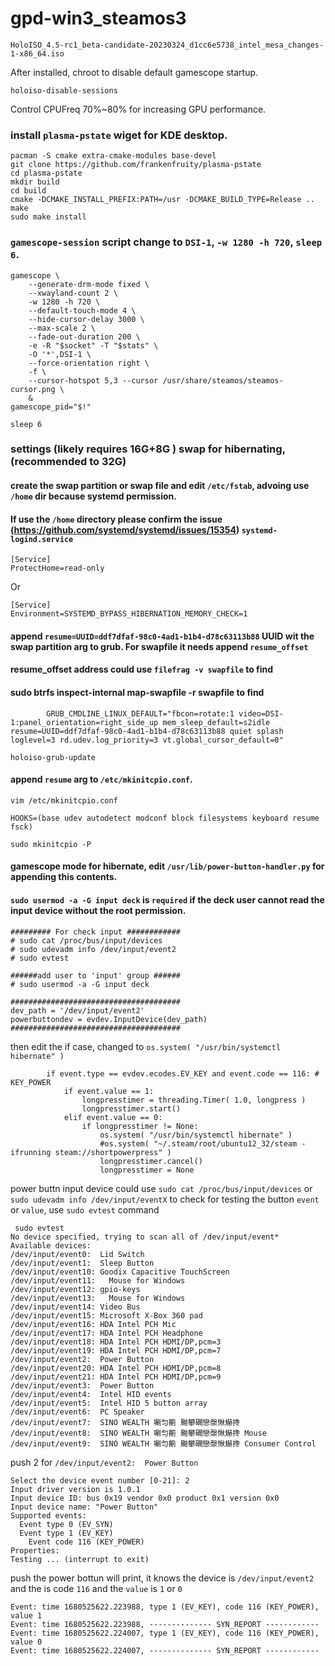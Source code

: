 # gpd-win3_steamos3

`HoloISO_4.5-rc1_beta-candidate-20230324_d1cc6e5738_intel_mesa_changes-1-x86_64.iso`

After installed, chroot to disable default gamescope startup.
```
holoiso-disable-sessions
```

Control CPUFreq 70%~80% for increasing GPU performance.

### install `plasma-pstate` wiget for KDE desktop.
```
pacman -S cmake extra-cmake-modules base-devel
git clone https://github.com/frankenfruity/plasma-pstate
cd plasma-pstate
mkdir build
cd build
cmake -DCMAKE_INSTALL_PREFIX:PATH=/usr -DCMAKE_BUILD_TYPE=Release ..
make
sudo make install
```

### `gamescope-session` script change to `DSI-1`, `-w 1280 -h 720`, `sleep 6`.
```
gamescope \
	--generate-drm-mode fixed \
	--xwayland-count 2 \
	-w 1280 -h 720 \
	--default-touch-mode 4 \
	--hide-cursor-delay 3000 \
	--max-scale 2 \
	--fade-out-duration 200 \
	-e -R "$socket" -T "$stats" \
	-O '*',DSI-1 \
	--force-orientation right \
	-f \
	--cursor-hotspot 5,3 --cursor /usr/share/steamos/steamos-cursor.png \
	&
gamescope_pid="$!"

sleep 6
```

### settings (likely requires 16G+8G ) swap for hibernating, (recommended to 32G) 

#### create the swap partition or swap file and edit `/etc/fstab`, advoing use `/home` dir because systemd permission.
#### If use the `/home` directory please confirm the issue (https://github.com/systemd/systemd/issues/15354) `systemd-logind.service`

```
[Service]
ProtectHome=read-only
```
Or
```
[Service]                                                                                                   
Environment=SYSTEMD_BYPASS_HIBERNATION_MEMORY_CHECK=1
```

#### append `resume=UUID=ddf7dfaf-98c0-4ad1-b1b4-d78c63113b88` UUID wit the swap partition arg to grub. For swapfile it needs append `resume_offset`
#### resume_offset address could use `filefrag -v swapfile` to find
#### sudo btrfs inspect-internal map-swapfile -r swapfile to find

```
        GRUB_CMDLINE_LINUX_DEFAULT="fbcon=rotate:1 video=DSI-1:panel_orientation=right_side_up mem_sleep_default=s2idle resume=UUID=ddf7dfaf-98c0-4ad1-b1b4-d78c63113b88 quiet splash loglevel=3 rd.udev.log_priority=3 vt.global_cursor_default=0"
```
```
holoiso-grub-update
```

#### append `resume` arg to `/etc/mkinitcpio.conf`.

```
vim /etc/mkinitcpio.conf
```

```
HOOKS=(base udev autodetect modconf block filesystems keyboard resume fsck)
```

```
sudo mkinitcpio -P
```

#### gamescope mode for hibernate, edit `/usr/lib/power-button-handler.py` for appending this contents.
#### `sudo usermod -a -G input deck` is `required` if the deck user cannot read the input device without the root permission.

```
######### For check input ############
# sudo cat /proc/bus/input/devices
# sudo udevadm info /dev/input/event2
# sudo evtest

######add user to 'input' group ######
# sudo usermod -a -G input deck

######################################
dev_path = '/dev/input/event2'
powerbuttondev = evdev.InputDevice(dev_path)
######################################
```

then edit the if case, changed to `os.system( "/usr/bin/systemctl hibernate" )`
```
		if event.type == evdev.ecodes.EV_KEY and event.code == 116: # KEY_POWER
			if event.value == 1:
				longpresstimer = threading.Timer( 1.0, longpress )
				longpresstimer.start()
			elif event.value == 0:
				if longpresstimer != None:
					os.system( "/usr/bin/systemctl hibernate" )
					#os.system( "~/.steam/root/ubuntu12_32/steam -ifrunning steam://shortpowerpress" )
					longpresstimer.cancel()
					longpresstimer = None
```

power buttn input device could use `sudo cat /proc/bus/input/devices` or `sudo udevadm info /dev/input/eventX` to check
for testing the button `event` or `value`, use `sudo evtest` command

```
 sudo evtest
No device specified, trying to scan all of /dev/input/event*
Available devices:
/dev/input/event0:	Lid Switch
/dev/input/event1:	Sleep Button
/dev/input/event10:	Goodix Capacitive TouchScreen
/dev/input/event11:	  Mouse for Windows
/dev/input/event12:	gpio-keys
/dev/input/event13:	  Mouse for Windows
/dev/input/event14:	Video Bus
/dev/input/event15:	Microsoft X-Box 360 pad
/dev/input/event16:	HDA Intel PCH Mic
/dev/input/event17:	HDA Intel PCH Headphone
/dev/input/event18:	HDA Intel PCH HDMI/DP,pcm=3
/dev/input/event19:	HDA Intel PCH HDMI/DP,pcm=7
/dev/input/event2:	Power Button
/dev/input/event20:	HDA Intel PCH HDMI/DP,pcm=8
/dev/input/event21:	HDA Intel PCH HDMI/DP,pcm=9
/dev/input/event3:	Power Button
/dev/input/event4:	Intel HID events
/dev/input/event5:	Intel HID 5 button array
/dev/input/event6:	PC Speaker
/dev/input/event7:	SINO WEALTH 唰匀䈀 䬀攀礀戀漀愀爀搀
/dev/input/event8:	SINO WEALTH 唰匀䈀 䬀攀礀戀漀愀爀搀 Mouse
/dev/input/event9:	SINO WEALTH 唰匀䈀 䬀攀礀戀漀愀爀搀 Consumer Control
```
push 2 for `/dev/input/event2:	Power Button`
```
Select the device event number [0-21]: 2
Input driver version is 1.0.1
Input device ID: bus 0x19 vendor 0x0 product 0x1 version 0x0
Input device name: "Power Button"
Supported events:
  Event type 0 (EV_SYN)
  Event type 1 (EV_KEY)
    Event code 116 (KEY_POWER)
Properties:
Testing ... (interrupt to exit)	
```

push the power bottun will print, it knows the device is `/dev/input/event2` and the is code `116` and the `value` is `1` or `0`
```
Event: time 1680525622.223988, type 1 (EV_KEY), code 116 (KEY_POWER), value 1
Event: time 1680525622.223988, -------------- SYN_REPORT ------------
Event: time 1680525622.224007, type 1 (EV_KEY), code 116 (KEY_POWER), value 0
Event: time 1680525622.224007, -------------- SYN_REPORT ------------
```
